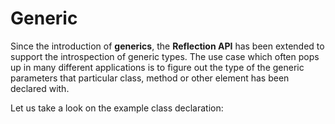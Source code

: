 # Generic

Since the introduction of **generics**, the **Reflection API** has been extended to support the introspection of generic types. The use case which often pops up in many different applications is to figure out the type of the generic parameters that particular class, method or other element has been declared with.

Let us take a look on the example class declaration:








